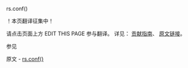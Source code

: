  rs.conf()

 ！本页翻译征集中！

请点击页面上方 EDIT THIS PAGE 参与翻译。
详见：
[贡献指南]( https://github.com/whaleal/MongoDB-Manual-zh/blob/master/CONTRIBUTING.md )、
[原文链接](  https://docs.mongodb.com/manual/reference/method/rs.conf/  )。

 参见

原文 - [rs.conf()]( https://docs.mongodb.com/manual/reference/method/rs.conf/ )

